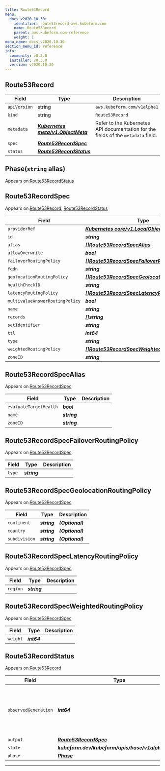 ```yaml
---
title: Route53Record
menu:
  docs_v2020.10.30:
    identifier: route53record-aws.kubeform.com
    name: Route53Record
    parent: aws.kubeform.com-reference
    weight: 1
menu_name: docs_v2020.10.30
section_menu_id: reference
info:
  community: v0.3.0
  installer: v0.3.0
  version: v2020.10.30
---
```


## Route53Record
| Field | Type | Description |
| ------ | ----- | ----------- |
| `apiVersion` | string | `aws.kubeform.com/v1alpha1` |
|    `kind` | string | `Route53Record` |
| `metadata` | ***[Kubernetes meta/v1.ObjectMeta](https://v1-18.docs.kubernetes.io/docs/reference/generated/kubernetes-api/v1.18/#objectmeta-v1-meta)***|Refer to the Kubernetes API documentation for the fields of the `metadata` field.|
| `spec` | ***[Route53RecordSpec](#route53recordspec)***||
| `status` | ***[Route53RecordStatus](#route53recordstatus)***||
## Phase(`string` alias)

Appears on:[Route53RecordStatus](#route53recordstatus)

## Route53RecordSpec

Appears on:[Route53Record](#route53record), [Route53RecordStatus](#route53recordstatus)

| Field | Type | Description |
| ------ | ----- | ----------- |
| `providerRef` | ***[Kubernetes core/v1.LocalObjectReference](https://v1-18.docs.kubernetes.io/docs/reference/generated/kubernetes-api/v1.18/#localobjectreference-v1-core)***||
| `id` | ***string***||
| `alias` | ***[[]Route53RecordSpecAlias](#route53recordspecalias)***| ***(Optional)*** |
| `allowOverwrite` | ***bool***| ***(Optional)*** |
| `failoverRoutingPolicy` | ***[[]Route53RecordSpecFailoverRoutingPolicy](#route53recordspecfailoverroutingpolicy)***| ***(Optional)*** |
| `fqdn` | ***string***| ***(Optional)*** |
| `geolocationRoutingPolicy` | ***[[]Route53RecordSpecGeolocationRoutingPolicy](#route53recordspecgeolocationroutingpolicy)***| ***(Optional)*** |
| `healthCheckID` | ***string***| ***(Optional)*** |
| `latencyRoutingPolicy` | ***[[]Route53RecordSpecLatencyRoutingPolicy](#route53recordspeclatencyroutingpolicy)***| ***(Optional)*** |
| `multivalueAnswerRoutingPolicy` | ***bool***| ***(Optional)*** |
| `name` | ***string***||
| `records` | ***[]string***| ***(Optional)*** |
| `setIdentifier` | ***string***| ***(Optional)*** |
| `ttl` | ***int64***| ***(Optional)*** |
| `type` | ***string***||
| `weightedRoutingPolicy` | ***[[]Route53RecordSpecWeightedRoutingPolicy](#route53recordspecweightedroutingpolicy)***| ***(Optional)*** |
| `zoneID` | ***string***||
## Route53RecordSpecAlias

Appears on:[Route53RecordSpec](#route53recordspec)

| Field | Type | Description |
| ------ | ----- | ----------- |
| `evaluateTargetHealth` | ***bool***||
| `name` | ***string***||
| `zoneID` | ***string***||
## Route53RecordSpecFailoverRoutingPolicy

Appears on:[Route53RecordSpec](#route53recordspec)

| Field | Type | Description |
| ------ | ----- | ----------- |
| `type` | ***string***||
## Route53RecordSpecGeolocationRoutingPolicy

Appears on:[Route53RecordSpec](#route53recordspec)

| Field | Type | Description |
| ------ | ----- | ----------- |
| `continent` | ***string***| ***(Optional)*** |
| `country` | ***string***| ***(Optional)*** |
| `subdivision` | ***string***| ***(Optional)*** |
## Route53RecordSpecLatencyRoutingPolicy

Appears on:[Route53RecordSpec](#route53recordspec)

| Field | Type | Description |
| ------ | ----- | ----------- |
| `region` | ***string***||
## Route53RecordSpecWeightedRoutingPolicy

Appears on:[Route53RecordSpec](#route53recordspec)

| Field | Type | Description |
| ------ | ----- | ----------- |
| `weight` | ***int64***||
## Route53RecordStatus

Appears on:[Route53Record](#route53record)

| Field | Type | Description |
| ------ | ----- | ----------- |
| `observedGeneration` | ***int64***| ***(Optional)*** Resource generation, which is updated on mutation by the API Server.|
| `output` | ***[Route53RecordSpec](#route53recordspec)***| ***(Optional)*** |
| `state` | ***kubeform.dev/kubeform/apis/base/v1alpha1.State***| ***(Optional)*** |
| `phase` | ***[Phase](#phase)***| ***(Optional)*** |
---
